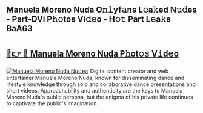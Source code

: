 ## Manuela Moreno Nuda O𝚗𝚕yf𝚊ns L𝚎a𝚔ed N𝚞𝚍es - Part-DVi P𝚑𝚘tos Vi𝚍𝚎o - H𝚘𝚝 Part L𝚎a𝚔s BaA63

# <h2><a href="http://kf5y8q.oniu.top/?m=Manuela+Moreno+Nuda">🔗👉 🔴 Manuela Moreno Nuda P𝚑ot𝚘𝚜 V𝚒d𝚎o</a></h2>

[![Manuela Moreno Nuda Nu𝚍e𝚜](https://i.imgur.com/0qMVB7G.gif)](http://kf5y8q.oniu.top/?m=Manuela+Moreno+Nuda)
Digital content creator and web entertainer Manuela Moreno Nuda, known for disseminating dance and lifestyle knowledge through solo and collaborative dance presentations and short videos. Approachability and authenticity are the keys to Manuela Moreno Nuda's public persona, but the enigma of his private life continues to captivate the public's imagination.  
